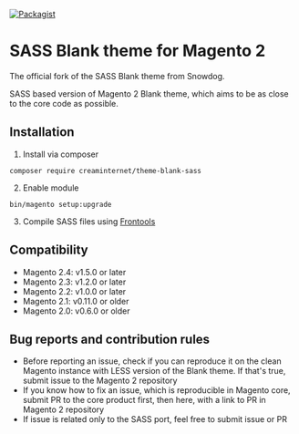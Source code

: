 [![Packagist](https://img.shields.io/packagist/dt/creaminternet/theme-blank-sass.svg)](https://packagist.org/packages/creaminternet/theme-blank-sass)
# SASS Blank theme for Magento 2
The official fork of the SASS Blank theme from Snowdog.

SASS based version of Magento 2 Blank theme, which aims to be as close to the core code as possible.

## Installation
1. Install via composer
```
composer require creaminternet/theme-blank-sass
```
2. Enable module
```
bin/magento setup:upgrade
```   
3. Compile SASS files using [Frontools](https://github.com/creaminternet/magento2-frontools)

## Compatibility
* Magento 2.4: v1.5.0 or later
* Magento 2.3: v1.2.0 or later
* Magento 2.2: v1.0.0 or later
* Magento 2.1: v0.11.0 or older
* Magento 2.0: v0.6.0 or older

## Bug reports and contribution rules
- Before reporting an issue, check if you can reproduce it on the clean Magento instance with LESS version of the Blank theme. If that's true, submit issue to the Magento 2 repository
- If you know how to fix an issue, which is reproducible in Magento core, submit PR to the core product first, then here, with a link to PR in Magento 2 repository
- If issue is related only to the SASS port, feel free to submit issue or PR
